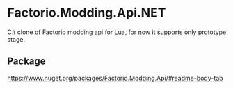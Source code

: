 # Factorio.Modding.Api.NET
C# clone of Factorio modding api for Lua, for now it supports only prototype stage.

## Package
https://www.nuget.org/packages/Factorio.Modding.Api/#readme-body-tab
